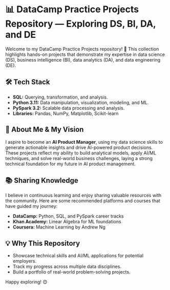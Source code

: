 # 📊 DataCamp Practice Projects Repository — Exploring DS, BI, DA, and DE

Welcome to my DataCamp Practice Projects repository! 🚀 This collection highlights hands-on projects that demonstrate my expertise in data science (DS), business intelligence (BI), data analytics (DA), and data engineering (DE).

## 🛠️ Tech Stack
- **SQL:** Querying, transformation, and analysis.
- **Python 3.11:** Data manipulation, visualization, modeling, and ML.
- **PySpark 3.2:** Scalable data processing and analysis.
- **Libraries:** Pandas, NumPy, Matplotlib, Scikit-learn

## 🌟 About Me & My Vision
I aspire to become an **AI Product Manager**, using my data science skills to generate actionable insights and drive AI-powered product decisions. These projects reflect my ability to build analytical models, apply AI/ML techniques, and solve real-world business challenges, laying a strong technical foundation for my future in AI product management.

## 📚 Sharing Knowledge
I believe in continuous learning and enjoy sharing valuable resources with the community. Here are some recommended platforms and courses that have guided my journey:
- **DataCamp:** Python, SQL, and PySpark career tracks
- **Khan Academy:** Linear Algebra for ML foundations
- **Coursera:** Machine Learning by Andrew Ng

## 💡 Why This Repository
- Showcase technical skills and AI/ML applications for potential employers.
- Track my progress across multiple data disciplines.
- Build a portfolio of real-world problem-solving projects.

Happy exploring! 😊
